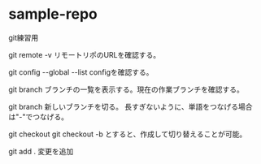 # sample-repo

git練習用

git remote -v
リモートリポのURLを確認する。

git config --global --list
configを確認する。

git branch
ブランチの一覧を表示する。現在の作業ブランチを確認する。

git branch <branch-name>
新しいブランチを切る。
長すぎないように、単語をつなげる場合は"-"でつなげる。

git checkout <branch-name>
git checkout -b <branch-name> とすると、作成して切り替えることが可能。

git add .
変更を追加